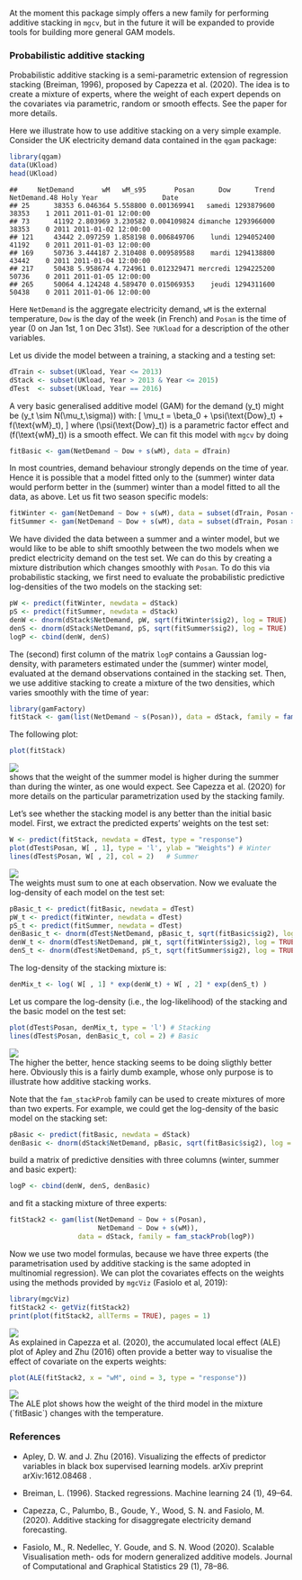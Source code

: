 At the moment this package simply offers a new family for performing
additive stacking in `mgcv`, but in the future it will be expanded to
provide tools for building more general GAM models.

### Probabilistic additive stacking

Probabilistic additive stacking is a semi-parametric extension of
regression stacking (Breiman, 1996), proposed by Capezza et al. (2020).
The idea is to create a mixture of experts, where the weight of each
expert depends on the covariates via parametric, random or smooth
effects. See the paper for more details.

Here we illustrate how to use additive stacking on a very simple
example. Consider the UK electricity demand data contained in the `qgam`
package:

``` r
library(qgam)
data(UKload)
head(UKload)
```

    ##     NetDemand       wM   wM_s95       Posan      Dow      Trend NetDemand.48 Holy Year                Date
    ## 25      38353 6.046364 5.558800 0.001369941   samedi 1293879600        38353    1 2011 2011-01-01 12:00:00
    ## 73      41192 2.803969 3.230582 0.004109824 dimanche 1293966000        38353    0 2011 2011-01-02 12:00:00
    ## 121     43442 2.097259 1.858198 0.006849706    lundi 1294052400        41192    0 2011 2011-01-03 12:00:00
    ## 169     50736 3.444187 2.310408 0.009589588    mardi 1294138800        43442    0 2011 2011-01-04 12:00:00
    ## 217     50438 5.958674 4.724961 0.012329471 mercredi 1294225200        50736    0 2011 2011-01-05 12:00:00
    ## 265     50064 4.124248 4.589470 0.015069353    jeudi 1294311600        50438    0 2011 2011-01-06 12:00:00

Here `NetDemand` is the aggregate electricity demand, `wM` is the
external temperature, `Dow` is the day of the week (in French) and
`Posan` is the time of year (0 on Jan 1st, 1 on Dec 31st). See `?UKload`
for a description of the other variables.

Let us divide the model between a training, a stacking and a testing
set:

``` r
dTrain <- subset(UKload, Year <= 2013)
dStack <- subset(UKload, Year > 2013 & Year <= 2015)
dTest  <- subset(UKload, Year == 2016)
```

A very basic generalised additive model (GAM) for the demand \(y_t\)
might be \(y_t \sim N(\mu_t,\sigma)\) with: \[
\mu_t = \beta_0 + \psi(\text{Dow}_t) + f(\text{wM}_t),
\] where \(\psi(\text{Dow}_t)\) is a parametric factor effect and
\(f(\text{wM}_t)\) is a smooth effect. We can fit this model with `mgcv`
by doing

``` r
fitBasic <- gam(NetDemand ~ Dow + s(wM), data = dTrain)
```

In most countries, demand behaviour strongly depends on the time of
year. Hence it is possible that a model fitted only to the (summer)
winter data would perform better in the (summer) winter than a model
fitted to all the data, as above. Let us fit two season specific
models:

``` r
fitWinter <- gam(NetDemand ~ Dow + s(wM), data = subset(dTrain, Posan < 0.25 | Posan > 0.75))
fitSummer <- gam(NetDemand ~ Dow + s(wM), data = subset(dTrain, Posan >= 0.25 & Posan <= 0.75))
```

We have divided the data between a summer and a winter model, but we
would like to be able to shift smoothly between the two models when we
predict electricity demand on the test set. We can do this by creating a
mixture distribution which changes smoothly with `Posan`. To do this via
probabilistic stacking, we first need to evaluate the probabilistic
predictive log-densities of the two models on the stacking set:

``` r
pW <- predict(fitWinter, newdata = dStack)
pS <- predict(fitSummer, newdata = dStack)
denW <- dnorm(dStack$NetDemand, pW, sqrt(fitWinter$sig2), log = TRUE)
denS <- dnorm(dStack$NetDemand, pS, sqrt(fitSummer$sig2), log = TRUE)
logP <- cbind(denW, denS)
```

The (second) first column of the matrix `logP` contains a Gaussian
log-density, with parameters estimated under the (summer) winter model,
evaluated at the demand observations contained in the stacking set.
Then, we use additive stacking to create a mixture of the two densities,
which varies smoothly with the time of year:

``` r
library(gamFactory)
fitStack <- gam(list(NetDemand ~ s(Posan)), data = dStack, family = fam_stackProb(logP))
```

The following
plot:

``` r
plot(fitStack)
```

<img src="gamFactory_files/figure-gfm/unnamed-chunk-7-1.png" style="display:block; margin: auto" style="display: block; margin: auto;" />
shows that the weight of the summer model is higher during the summer
than during the winter, as one would expect. See Capezza et al. (2020)
for more details on the particular parametrization used by the stacking
family.

Let’s see whether the stacking model is any better than the initial
basic model. First, we extract the predicted experts’ weights on the
test set:

``` r
W <- predict(fitStack, newdata = dTest, type = "response")
plot(dTest$Posan, W[ , 1], type = 'l', ylab = "Weights") # Winter
lines(dTest$Posan, W[ , 2], col = 2)   # Summer
```

<img src="gamFactory_files/figure-gfm/unnamed-chunk-8-1.png" style="display:block; margin: auto" style="display: block; margin: auto;" />
The weights must sum to one at each observation. Now we evaluate the
log-density of each model on the test set:

``` r
pBasic_t <- predict(fitBasic, newdata = dTest)
pW_t <- predict(fitWinter, newdata = dTest)
pS_t <- predict(fitSummer, newdata = dTest)
denBasic_t <- dnorm(dTest$NetDemand, pBasic_t, sqrt(fitBasic$sig2), log = TRUE)
denW_t <- dnorm(dTest$NetDemand, pW_t, sqrt(fitWinter$sig2), log = TRUE)
denS_t <- dnorm(dTest$NetDemand, pS_t, sqrt(fitSummer$sig2), log = TRUE)
```

The log-density of the stacking mixture is:

``` r
denMix_t <- log( W[ , 1] * exp(denW_t) + W[ , 2] * exp(denS_t) )
```

Let us compare the log-density (i.e., the log-likelihood) of the
stacking and the basic model on the test set:

``` r
plot(dTest$Posan, denMix_t, type = 'l') # Stacking
lines(dTest$Posan, denBasic_t, col = 2) # Basic
```

<img src="gamFactory_files/figure-gfm/unnamed-chunk-11-1.png" style="display:block; margin: auto" style="display: block; margin: auto;" />
The higher the better, hence stacking seems to be doing sligthly better
here. Obviously this is a fairly dumb example, whose only purpose is to
illustrate how additive stacking works.

Note that the `fam_stackProb` family can be used to create mixtures of
more than two experts. For example, we could get the log-density of the
basic model on the stacking set:

``` r
pBasic <- predict(fitBasic, newdata = dStack)
denBasic <- dnorm(dStack$NetDemand, pBasic, sqrt(fitBasic$sig2), log = TRUE)
```

build a matrix of predictive densities with three columns (winter,
summer and basic expert):

``` r
logP <- cbind(denW, denS, denBasic)
```

and fit a stacking mixture of three experts:

``` r
fitStack2 <- gam(list(NetDemand ~ Dow + s(Posan),
                      NetDemand ~ Dow + s(wM)), 
                 data = dStack, family = fam_stackProb(logP))
```

Now we use two model formulas, because we have three experts (the
parametrisation used by additive stacking is the same adopted in
multinomial regression). We can plot the covariates effects on the
weights using the methods provided by `mgcViz` (Fasiolo et al, 2019):

``` r
library(mgcViz)
fitStack2 <- getViz(fitStack2)
print(plot(fitStack2, allTerms = TRUE), pages = 1)
```

<img src="gamFactory_files/figure-gfm/unnamed-chunk-15-1.png" style="display:block; margin: auto" style="display: block; margin: auto;" />
As explained in Capezza et al. (2020), the accumulated local effect
(ALE) plot of Apley and Zhu (2016) often provide a better way to
visualise the effect of covariate on the experts
weights:

``` r
plot(ALE(fitStack2, x = "wM", oind = 3, type = "response"))
```

<img src="gamFactory_files/figure-gfm/unnamed-chunk-16-1.png" style="display:block; margin: auto" style="display: block; margin: auto;" />
The ALE plot shows how the weight of the third model in the mixture
(`fitBasic`) changes with the temperature.

### References

  - Apley, D. W. and J. Zhu (2016). Visualizing the effects of predictor
    variables in black box supervised learning models. arXiv preprint
    arXiv:1612.08468 .

  - Breiman, L. (1996). Stacked regressions. Machine learning 24 (1),
    49–64.

  - Capezza, C., Palumbo, B., Goude, Y., Wood, S. N. and Fasiolo, M.
    (2020). Additive stacking for disaggregate electricity demand
    forecasting.

  - Fasiolo, M., R. Nedellec, Y. Goude, and S. N. Wood (2020). Scalable
    Visualisation meth- ods for modern generalized additive models.
    Journal of Computational and Graphical Statistics 29 (1), 78–86.
